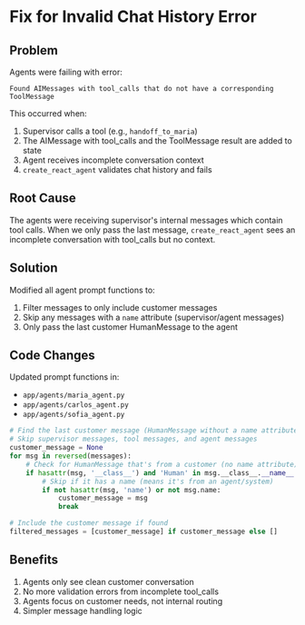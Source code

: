 # Fix for Invalid Chat History Error

## Problem
Agents were failing with error:
```
Found AIMessages with tool_calls that do not have a corresponding ToolMessage
```

This occurred when:
1. Supervisor calls a tool (e.g., `handoff_to_maria`) 
2. The AIMessage with tool_calls and the ToolMessage result are added to state
3. Agent receives incomplete conversation context
4. `create_react_agent` validates chat history and fails

## Root Cause
The agents were receiving supervisor's internal messages which contain tool calls. When we only pass the last message, `create_react_agent` sees an incomplete conversation with tool_calls but no context.

## Solution
Modified all agent prompt functions to:
1. Filter messages to only include customer messages
2. Skip any messages with a `name` attribute (supervisor/agent messages)
3. Only pass the last customer HumanMessage to the agent

## Code Changes
Updated prompt functions in:
- `app/agents/maria_agent.py`
- `app/agents/carlos_agent.py`  
- `app/agents/sofia_agent.py`

```python
# Find the last customer message (HumanMessage without a name attribute)
# Skip supervisor messages, tool messages, and agent messages
customer_message = None
for msg in reversed(messages):
    # Check for HumanMessage that's from a customer (no name attribute)
    if hasattr(msg, '__class__') and 'Human' in msg.__class__.__name__:
        # Skip if it has a name (means it's from an agent/system)
        if not hasattr(msg, 'name') or not msg.name:
            customer_message = msg
            break

# Include the customer message if found
filtered_messages = [customer_message] if customer_message else []
```

## Benefits
1. Agents only see clean customer conversation
2. No more validation errors from incomplete tool_calls
3. Agents focus on customer needs, not internal routing
4. Simpler message handling logic